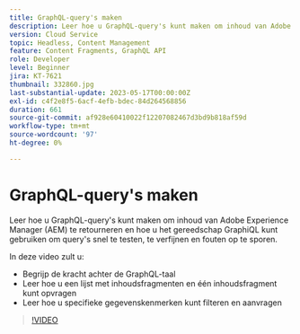 ```yaml
---
title: GraphQL-query's maken
description: Leer hoe u GraphQL-query's kunt maken om inhoud van Adobe Experience Manager (AEM) te retourneren en hoe u het gereedschap GraphiQL kunt gebruiken om query's snel te testen, te verfijnen en fouten op te sporen.
version: Cloud Service
topic: Headless, Content Management
feature: Content Fragments, GraphQL API
role: Developer
level: Beginner
jira: KT-7621
thumbnail: 332860.jpg
last-substantial-update: 2023-05-17T00:00:00Z
exl-id: c4f2e8f5-6acf-4efb-bdec-84d264568856
duration: 661
source-git-commit: af928e60410022f12207082467d3bd9b818af59d
workflow-type: tm+mt
source-wordcount: '97'
ht-degree: 0%

---
```


# GraphQL-query&#39;s maken

Leer hoe u GraphQL-query&#39;s kunt maken om inhoud van Adobe Experience Manager (AEM) te retourneren en hoe u het gereedschap GraphiQL kunt gebruiken om query&#39;s snel te testen, te verfijnen en fouten op te sporen.

In deze video zult u:

+ Begrijp de kracht achter de GraphQL-taal
+ Leer hoe u een lijst met inhoudsfragmenten en één inhoudsfragment kunt opvragen
+ Leer hoe u specifieke gegevenskenmerken kunt filteren en aanvragen

>[!VIDEO](https://video.tv.adobe.com/v/332860?quality=12&learn=on)

